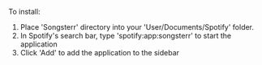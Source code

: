 To install:
1. Place 'Songsterr' directory into your 'User/Documents/Spotify' folder.
2. In Spotify's search bar, type 'spotify:app:songsterr' to start the application
3. Click 'Add' to add the application to the sidebar

